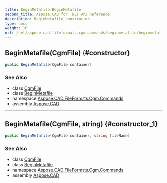 ```yaml
---
title: BeginMetafile.BeginMetafile
second_title: Aspose.CAD for .NET API Reference
description: BeginMetafile constructor. 
type: docs
weight: 10
url: /net/aspose.cad.fileformats.cgm.commands/beginmetafile/beginmetafile/
---
```

## BeginMetafile(CgmFile) {#constructor}

```csharp
public BeginMetafile(CgmFile container)
```

### See Also

* class [CgmFile](../../../aspose.cad.fileformats.cgm/cgmfile/)
* class [BeginMetafile](../)
* namespace [Aspose.CAD.FileFormats.Cgm.Commands](../../beginmetafile/)
* assembly [Aspose.CAD](../../../)

---

## BeginMetafile(CgmFile, string) {#constructor_1}

```csharp
public BeginMetafile(CgmFile container, string fileName)
```

### See Also

* class [CgmFile](../../../aspose.cad.fileformats.cgm/cgmfile/)
* class [BeginMetafile](../)
* namespace [Aspose.CAD.FileFormats.Cgm.Commands](../../beginmetafile/)
* assembly [Aspose.CAD](../../../)


